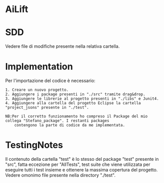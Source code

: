 # AiLift

# SDD
Vedere file di modifiche presente nella relativa cartella.

# Implementation
Per l'importazione del codice è necessario:

    1. Creare un nuovo progetto.
    2. Aggiungere i package presenti in "./src" tramite drag&drop.
    3. Aggiungere le librerie al progetto presenti in "./libs" e Junit4.
    4. Aggiungere alla cartella del progetto Eclipse la cartella "project_jsons" presente in "./test".
    
    NB:Per il corretto funzionamento ho compreso il Package del mio collega "Stefano_package". I restanti packages
        contengono la parte di codice da me implementata.
        
# TestingNotes
Il contenuto della cartella "test" è lo stesso del package "test" presente in "src", fatta eccezione per "AllTests", 
test suite che viene utilizzata per eseguire tutti i test insieme e ottenere la massima copertura del progetto.
Vedere omonimo file presente nella directory "./test".